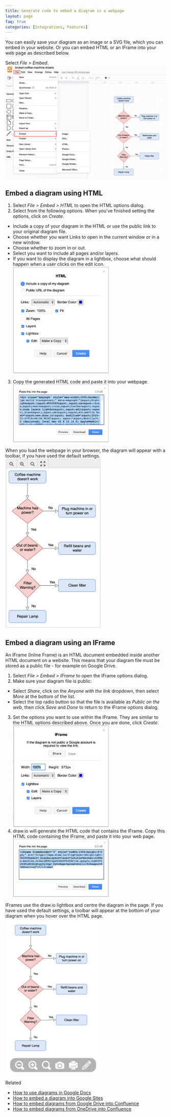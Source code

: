 ```yaml
---
title: Generate code to embed a diagram in a webpage
layout: page
faq: true
categories: [Integrations, Features]
---
```


You can easily save your diagram as an image or a SVG file, which you can embed in your website. Or you can embed HTML or an IFrame into your web page as described below.

Select _File > Embed_.
<br /><img src="/assets/img/blog/file-embed.png" width="600" alt="Click File > Embed and select HTML to export your diagram as HTML code">

## Embed a diagram using HTML

1. Select _File > Embed > HTML_ to open the HTML options dialog.
2. Select from the following options. When you've finished setting the options, click on _Create_.
  * Include a copy of your diagram in the HTML or use the public link to your original diagram file.
  * Choose whether you want Links to open in the current window or in a new window.
  * Choose whether to zoom in or out.
  * Select you want to include all pages and/or layers.
  * If you want to display the diagram in a lightbox, choose what should happen when a user clicks on the edit icon.
  <br /><img src="/assets/img/blog/embed-html.png" width="300" alt="Generate a HTML code version of your diagram">
3. Copy the generated HTML code and paste it into your webpage.
<br /><img src="/assets/img/blog/diagram-html.png" width="300" alt="Copy the generated HTML code">

When you load the webpage in your browser, the diagram will appear with a toolbar, if you have used the default settings.
<br /><img src="/assets/img/blog/embedded-html-diagram.png" width="300" alt="A diagram embedded using HTML">

## Embed a diagram using an IFrame

An IFrame (Inline Frame) is an HTML document embedded inside another HTML document on a website. This means that your diagram file must be stored as a public file - for example on Google Drive.

1. Select _File > Embed > IFrame_ to open the IFrame options dialog.
2. Make sure your diagram file is public:
  * Select _Share_, click on the _Anyone with the link_ dropdown, then select _More_ at the bottom of the list.
  * Select the top radio button so that the file is available as _Public on the web_, then click _Save_ and _Done_ to return to the IFrame options dialog.
3. Set the options you want to use within the IFrame. They are similar to the HTML options described above. Once you are done, click _Create_.
<br /><img src="/assets/img/blog/embed-iframe.png" width="300" alt="Generate a HTML code version of your diagram containing an iFrame">
4. draw.io will generate the HTML code that contains the IFrame. Copy this HTML code containing the IFrame, and paste it into your web page.
<br /><img src="/assets/img/blog/iframe-code.png" width="300" alt="Copy the generated IFrame HTML code">

IFrames use the draw.io lightbox and centre the diagram in the page. If you have used the default settings, a toolbar will appear at the bottom of your diagram when you hover over the HTML page.
<br /><img src="/assets/img/blog/embedded-iframe.png" width="300" alt="An embedded IFrame is displayed in the draw.io lightbox">

Related
* [How to use diagrams in Google Docs](/blog/diagrams-google-docs.html)
* [How to embed a diagram into Google Sites](/doc/faq/embed-diagrams-google-sites.html)
* [How to embed diagrams from Google Drive into Confluence](/doc/faq/embed-diagram-googledrive-confluence-cloud.html)
* [How to embed diagrams from OneDrive into Confluence](doc/faq/embed-diagram-onedrive-confluence-cloud.md.html)
